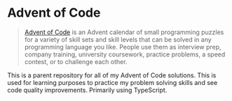 # Advent of Code

> [Advent of Code](https://adventofcode.com) is an Advent calendar of small programming puzzles for a variety of skill sets and skill levels that can be solved in any programming language you like. People use them as interview prep, company training, university coursework, practice problems, a speed contest, or to challenge each other.

This is a parent repository for all of my Advent of Code solutions. This is used for learning purposes to practice my problem solving skills and see code quality improvements. Primarily using TypeScript.
